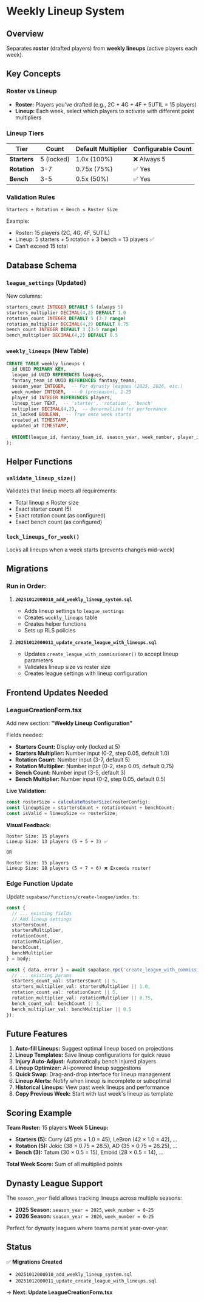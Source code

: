 # Weekly Lineup System

## Overview

Separates **roster** (drafted players) from **weekly lineups** (active players each week).

## Key Concepts

### Roster vs Lineup
- **Roster:** Players you've drafted (e.g., 2C + 4G + 4F + 5UTIL = 15 players)
- **Lineup:** Each week, select which players to activate with different point multipliers

### Lineup Tiers

| Tier | Count | Default Multiplier | Configurable Count |
|------|-------|-------------------|-------------------|
| **Starters** | 5 (locked) | 1.0x (100%) | ❌ Always 5 |
| **Rotation** | 3-7 | 0.75x (75%) | ✅ Yes |
| **Bench** | 3-5 | 0.5x (50%) | ✅ Yes |

### Validation Rules

```
Starters + Rotation + Bench ≤ Roster Size
```

Example:
- Roster: 15 players (2C, 4G, 4F, 5UTIL)
- Lineup: 5 starters + 5 rotation + 3 bench = 13 players ✅
- Can't exceed 15 total

## Database Schema

### `league_settings` (Updated)

New columns:
```sql
starters_count INTEGER DEFAULT 5 (always 5)
starters_multiplier DECIMAL(4,2) DEFAULT 1.0
rotation_count INTEGER DEFAULT 5 (3-7 range)
rotation_multiplier DECIMAL(4,2) DEFAULT 0.75
bench_count INTEGER DEFAULT 3 (3-5 range)
bench_multiplier DECIMAL(4,2) DEFAULT 0.5
```

### `weekly_lineups` (New Table)

```sql
CREATE TABLE weekly_lineups (
  id UUID PRIMARY KEY,
  league_id UUID REFERENCES leagues,
  fantasy_team_id UUID REFERENCES fantasy_teams,
  season_year INTEGER,  -- For dynasty leagues (2025, 2026, etc.)
  week_number INTEGER,  -- 0 (preseason), 1-25
  player_id INTEGER REFERENCES players,
  lineup_tier TEXT,  -- 'starter', 'rotation', 'bench'
  multiplier DECIMAL(4,2),  -- Denormalized for performance
  is_locked BOOLEAN,  -- True once week starts
  created_at TIMESTAMP,
  updated_at TIMESTAMP,
  
  UNIQUE(league_id, fantasy_team_id, season_year, week_number, player_id)
);
```

## Helper Functions

### `validate_lineup_size()`
Validates that lineup meets all requirements:
- Total lineup ≤ Roster size
- Exact starter count (5)
- Exact rotation count (as configured)
- Exact bench count (as configured)

### `lock_lineups_for_week()`
Locks all lineups when a week starts (prevents changes mid-week)

## Migrations

### Run in Order:

1. **`20251012000010_add_weekly_lineup_system.sql`**
   - Adds lineup settings to `league_settings`
   - Creates `weekly_lineups` table
   - Creates helper functions
   - Sets up RLS policies

2. **`20251012000011_update_create_league_with_lineups.sql`**
   - Updates `create_league_with_commissioner()` to accept lineup parameters
   - Validates lineup size vs roster size
   - Creates league settings with lineup configuration

## Frontend Updates Needed

### LeagueCreationForm.tsx

Add new section: **"Weekly Lineup Configuration"**

Fields needed:
- **Starters Count:** Display only (locked at 5)
- **Starters Multiplier:** Number input (0-2, step 0.05, default 1.0)
- **Rotation Count:** Number input (3-7, default 5)
- **Rotation Multiplier:** Number input (0-2, step 0.05, default 0.75)
- **Bench Count:** Number input (3-5, default 3)
- **Bench Multiplier:** Number input (0-2, step 0.05, default 0.5)

**Live Validation:**
```typescript
const rosterSize = calculateRosterSize(rosterConfig);
const lineupSize = startersCount + rotationCount + benchCount;
const isValid = lineupSize <= rosterSize;
```

**Visual Feedback:**
```
Roster Size: 15 players
Lineup Size: 13 players (5 + 5 + 3) ✅

OR

Roster Size: 15 players
Lineup Size: 18 players (5 + 7 + 6) ❌ Exceeds roster!
```

### Edge Function Update

Update `supabase/functions/create-league/index.ts`:

```typescript
const {
  // ... existing fields
  // Add lineup settings
  startersCount,
  startersMultiplier,
  rotationCount,
  rotationMultiplier,
  benchCount,
  benchMultiplier
} = body;

const { data, error } = await supabase.rpc('create_league_with_commissioner', {
  // ... existing params
  starters_count_val: startersCount || 5,
  starters_multiplier_val: startersMultiplier || 1.0,
  rotation_count_val: rotationCount || 5,
  rotation_multiplier_val: rotationMultiplier || 0.75,
  bench_count_val: benchCount || 3,
  bench_multiplier_val: benchMultiplier || 0.5
});
```

## Future Features

1. **Auto-fill Lineups:** Suggest optimal lineup based on projections
2. **Lineup Templates:** Save lineup configurations for quick reuse
3. **Injury Auto-Adjust:** Automatically bench injured players
4. **Lineup Optimizer:** AI-powered lineup suggestions
5. **Quick Swap:** Drag-and-drop interface for lineup management
6. **Lineup Alerts:** Notify when lineup is incomplete or suboptimal
7. **Historical Lineups:** View past week lineups and performance
8. **Copy Previous Week:** Start with last week's lineup as template

## Scoring Example

**Team Roster:** 15 players
**Week 5 Lineup:**
- **Starters (5):** Curry (45 pts × 1.0 = 45), LeBron (42 × 1.0 = 42), ...
- **Rotation (5):** Jokic (38 × 0.75 = 28.5), AD (35 × 0.75 = 26.25), ...
- **Bench (3):** Tatum (30 × 0.5 = 15), Embiid (28 × 0.5 = 14), ...

**Total Week Score:** Sum of all multiplied points

## Dynasty League Support

The `season_year` field allows tracking lineups across multiple seasons:
- **2025 Season:** `season_year = 2025`, `week_number = 0-25`
- **2026 Season:** `season_year = 2026`, `week_number = 0-25`

Perfect for dynasty leagues where teams persist year-over-year.

## Status

✅ **Migrations Created**
- `20251012000010_add_weekly_lineup_system.sql`
- `20251012000011_update_create_league_with_lineups.sql`

→ **Next: Update LeagueCreationForm.tsx**

